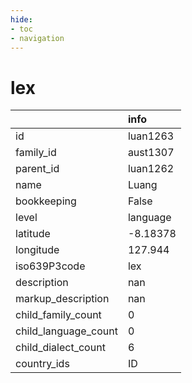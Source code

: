 ```yaml
---
hide:
- toc
- navigation
---
```

# lex
|                      | info     |
|:---------------------|:---------|
| id                   | luan1263 |
| family_id            | aust1307 |
| parent_id            | luan1262 |
| name                 | Luang    |
| bookkeeping          | False    |
| level                | language |
| latitude             | -8.18378 |
| longitude            | 127.944  |
| iso639P3code         | lex      |
| description          | nan      |
| markup_description   | nan      |
| child_family_count   | 0        |
| child_language_count | 0        |
| child_dialect_count  | 6        |
| country_ids          | ID       |